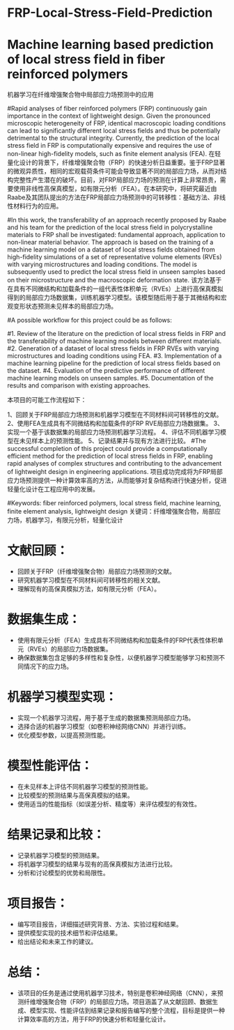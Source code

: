 # FRP-Local-Stress-Field-Prediction
# Machine learning based prediction of local stress field in fiber reinforced polymers
机器学习在纤维增强聚合物中局部应力场预测中的应用

#Rapid analyses of fiber reinforced polymers (FRP) continuously gain importance in the context of lightweight design. Given the pronounced microscopic heterogeneity of FRP, identical macroscopic loading conditions can lead to significantly different local stress fields and thus be potentially detrimental to the structural integrity. Currently, the prediction of the local stress field in FRP is computationally expensive and requires the use of non-linear high-fidelity models, such as finite element analysis (FEA).
在轻量化设计的背景下，纤维增强聚合物（FRP）的快速分析日益重要。鉴于FRP显著的微观异质性，相同的宏观载荷条件可能会导致显著不同的局部应力场，从而对结构完整性产生潜在的破坏。目前，对FRP局部应力场的预测在计算上非常昂贵，需要使用非线性高保真模型，如有限元分析（FEA）。在本研究中，将研究最近由Raabe及其团队提出的方法在FRP局部应力场预测中的可转移性：基础方法、非线性材料行为的应用。

#In this work, the transferability of an approach recently proposed by Raabe and his team for the prediction of the local stress field in polycrystalline materials to FRP shall be investigated: fundamental approach, application to non-linear material behavior. The approach is based on the training of a machine learning model on a dataset of local stress fields obtained from high-fidelity simulations of a set of representative volume elements (RVEs) with varying microstructures and loading conditions. The model is subsequently used to predict the local stress field in unseen samples based on their microstructure and the macroscopic deformation state.
该方法基于在具有不同微结构和加载条件的一组代表性体积单元（RVEs）上进行高保真模拟得到的局部应力场数据集，训练机器学习模型。该模型随后用于基于其微结构和宏观变形状态预测未见样本的局部应力场。

#A possible workflow for this project could be as follows:

#1. Review of the literature on the prediction of local stress fields in FRP and the transferability of machine learning models between different materials.
#2. Generation of a dataset of local stress fields in FRP RVEs with varying microstructures and loading conditions using FEA.
#3. Implementation of a machine learning pipeline for the prediction of local stress fields based on the dataset.
#4. Evaluation of the predictive performance of different machine learning models on unseen samples.
#5. Documentation of the results and comparison with existing approaches.

本项目的可能工作流程如下：

1、回顾关于FRP局部应力场预测和机器学习模型在不同材料间可转移性的文献。
2、使用FEA生成具有不同微结构和加载条件的FRP RVE局部应力场数据集。
3、实现一个基于该数据集的局部应力场预测机器学习流程。
4、评估不同机器学习模型在未见样本上的预测性能。
5、记录结果并与现有方法进行比较。
#The successful completion of this project could provide a computationally efficient method for the prediction of local stress fields in FRP, enabling rapid analyses of complex structures and contributing to the advancement of lightweight design in engineering applications.
项目成功完成将为FRP局部应力场预测提供一种计算效率高的方法，从而能够对复杂结构进行快速分析，促进轻量化设计在工程应用中的发展。

#Keywords: fiber reinforced polymers, local stress field, machine learning, finite element analysis, lightweight design
关键词：纤维增强聚合物，局部应力场，机器学习，有限元分析，轻量化设计

# 文献回顾：
- 回顾关于FRP（纤维增强聚合物）局部应力场预测的文献。
- 研究机器学习模型在不同材料间可转移性的相关文献。
- 理解现有的高保真模拟方法，如有限元分析（FEA）。

# 数据集生成：
- 使用有限元分析（FEA）生成具有不同微结构和加载条件的FRP代表性体积单元（RVEs）的局部应力场数据集。
- 确保数据集包含足够的多样性和复杂性，以便机器学习模型能够学习和预测不同情况下的应力场。

# 机器学习模型实现：
- 实现一个机器学习流程，用于基于生成的数据集预测局部应力场。
- 选择合适的机器学习模型（如卷积神经网络CNN）并进行训练。
- 优化模型参数，以提高预测性能。

# 模型性能评估：
- 在未见样本上评估不同机器学习模型的预测性能。
- 比较模型的预测结果与高保真模拟的结果。
- 使用适当的性能指标（如误差分析、精度等）来评估模型的有效性。

# 结果记录和比较：
- 记录机器学习模型的预测结果。
- 将机器学习模型的结果与现有的高保真模拟方法进行比较。
- 分析和讨论模型的优势和局限性。

# 项目报告：
- 编写项目报告，详细描述研究背景、方法、实验过程和结果。
- 提供模型实现的技术细节和评估结果。
- 给出结论和未来工作的建议。

# 总结：
- 该项目的任务是通过使用机器学习技术，特别是卷积神经网络（CNN），来预测纤维增强聚合物（FRP）的局部应力场。项目涵盖了从文献回顾、数据生成、模型实现、性能评估到结果记录和报告编写的整个流程，目标是提供一种计算效率高的方法，用于FRP的快速分析和轻量化设计。
